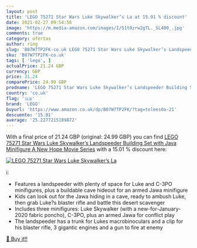 ```yaml
---
layout: post
title: 'LEGO 75271 Star Wars Luke Skywalker’s La at 15.01 % discount'
date: 2021-02-27 09:54:56
image: 'https://m.media-amazon.com/images/I/51t0zrw2gTL._SL400_.jpg'
comments: true
category: ofertas
author: ring
slug: 'B07W7TP2FK-co.uk LEGO 75271 Star Wars Luke Skywalker’s Landspeeder...'
sku: 'B07W7TP2FK-co.uk'
tags: [ 'lego', ]
actualPrice: 21.24 GBP
currency: GBP
price: 21.24
comparePrice: 24.99 GBP
prodname: 'LEGO 75271 Star Wars Luke Skywalker’s Landspeeder Building Set with Java Minifigure  A New Hope Movie Series'
country: 'co.uk'
flag: '🇬🇧'
brand: 'LEGO'
buyurl: 'https://www.amazon.co.uk/dp/B07W7TP2FK/?tag=tolees0a-21'
descuento: '15.01'
average: '25.2277215189872'
---
```


With a final price of 21.24 GBP (original: 24.99 GBP) you can find [LEGO 75271 Star Wars Luke Skywalker’s Landspeeder Building Set with Java Minifigure  A New Hope Movie Series](https://www.amazon.co.uk/dp/B07W7TP2FK/?tag=tolees0a-21) with a  15.01 % discount here:

[![LEGO 75271 Star Wars Luke Skywalker’s La](https://m.media-amazon.com/images/I/51t0zrw2gTL._SL400_.jpg)](https://www.amazon.co.uk/dp/B07W7TP2FK/?tag=tolees0a-21)

ℹ️:

- Features a landspeeder with plenty of space for Luke and C-3PO minifigures, plus a buildable cave hideout for an armed Jawa minifigure
- Kids can look out for the Jawa hiding in a cave, ready to ambush Luke, then grab Luke?s blaster rifle and battle this desert scavenger
- Includes three minifigures: Luke Skywalker (with a new-for-January-2020 fabric poncho), C-3PO, plus an armed Jawa for conflict play
- The landspeeder has a trunk for Lukes macrobinoculars and a clip for his blaster rifle, 3 gigantic engines and a gun to fire at enemy

[🛒 Buy it!!](https://www.amazon.co.uk/dp/B07W7TP2FK/?tag=tolees0a-21)

